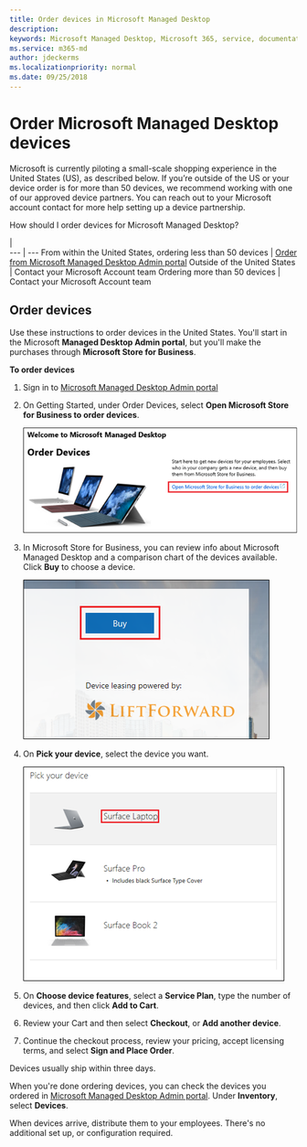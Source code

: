 ```yaml
---
title: Order devices in Microsoft Managed Desktop 
description:  
keywords: Microsoft Managed Desktop, Microsoft 365, service, documentation
ms.service: m365-md
author: jdeckerms
ms.localizationpriority: normal
ms.date: 09/25/2018
---
```


# Order Microsoft Managed Desktop devices

Microsoft is currently piloting a small-scale shopping experience in the United States (US), as described below. If you’re outside of the US or your device order is for more than 50 devices, we recommend working with one of our approved device partners. You can reach out to your Microsoft account contact for more help setting up a device partnership.

How should I order devices for Microsoft Managed Desktop?

  |   
 --- | ---
From within the United States, ordering less than 50 devices | [Order from Microsoft Managed Desktop Admin portal](https://aka.ms/mmdportal)
Outside of the United States | Contact your Microsoft Account team
Ordering more than 50 devices | Contact your Microsoft Account team

## Order devices
Use these instructions to order devices in the United States. You'll start in the Microsoft **Managed Desktop Admin portal**, but you'll make the purchases through **Microsoft Store for Business**. 

 **To order devices**
 1. Sign in to [Microsoft Managed Desktop Admin portal](https://aka.ms/mmdportal)
 2. On Getting Started, under Order Devices, select **Open Microsoft Store for Business to order devices**.
 
    ![Getting Started, Order devices](images/mmd-order-devices.png)
    
3. In Microsoft Store for Business, you can review info about Microsoft Managed Desktop and a comparison chart of the devices available. Click **Buy** to choose a device. 

    ![Store for Business, Buy](images/msfb-buy.png)

4. On **Pick your device**, select the device you want. 

    ![Store for Business, Pick device](images/msfb-pick-device.png)

5. On **Choose device features**, select a **Service Plan**, type the number of devices, and then click **Add to Cart**.

6. Review your Cart and then select **Checkout**, or **Add another device**. 

7. Continue the checkout process, review your pricing, accept licensing terms, and select **Sign and Place Order**. 

Devices usually ship within three days. 

When you're done ordering devices, you can check the devices you ordered in [Microsoft Managed Desktop Admin portal](https://aka.ms/mmdportal). Under **Inventory**, select **Devices**. 

When devices arrive, distribute them to your employees. There's no additional set up, or configuration required. 

